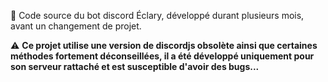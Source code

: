 :robot: Code source du bot discord Éclary, développé durant plusieurs mois, avant un changement de projet.

⚠️ **Ce projet utilise une version de discordjs obsolète ainsi que certaines méthodes fortement déconseillées, il a été développé uniquement pour son serveur rattaché et est susceptible d'avoir des bugs...**
